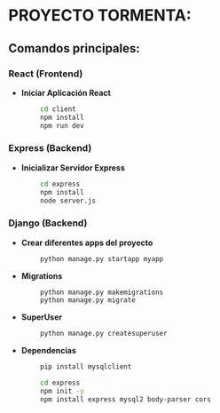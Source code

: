 # PROYECTO TORMENTA:

## Comandos principales:

### React (Frontend)

- **Iniciar Aplicación React**
```sh
        cd client
        npm install
        npm run dev
```

### Express (Backend)

- **Inicializar Servidor Express**
```sh
        cd express
        npm install
        node server.js
```
### Django (Backend)

- **Crear diferentes apps del proyecto**
```sh
        python manage.py startapp myapp
```

- **Migrations**
```sh
        python manage.py makemigrations
        python manage.py migrate
```

- **SuperUser**
```sh
        python manage.py createsuperuser
```

- **Dependencias**
```sh
        pip install mysqlclient
```
```sh
        cd express
        npm init -y
        npm install express mysql2 body-parser cors
```